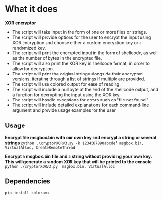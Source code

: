 # What it does
**XOR encryptor**

- The script will take input in the form of one or more files or strings.
- The script will provide options for the user to encrypt the input using XOR encryption and choose either a custom encryption key or a randomized key.
- The script will print the encrypted input in the form of shellcode, as well as the number of bytes in the encrypted file.
- The script will also print the XOR key in shellcode format, in order to allow for decryption.
- The script will print the original strings alongside their encrypted versions, iterating through a list of strings if multiple are provided.
- The script will use colored output for ease of reading.
- The script will include a null byte at the end of the shellcode output, and a function for decrypting the input using the XOR key.
- The script will handle exceptions for errors such as "file not found."
- The script will include detailed explanations for each command-line argument and provide usage examples for the user.

## Usage

**Encrypt file msgbox.bin with our own key and encrypt a string or several strings**
`python .\cryptorXORv3.py -k 1234567890abcdef msgbox.bin, VirtualAlloc, CreateRemoteThread`

**Encrypt a msgbox.bin file and a string without providing your own key. This will generate a random XOR key that will be printed to the console**
`python .\cryptorXORv3.py  msgbox.bin, VirtualAlloc`

## Dependencies
`pip install colorama`